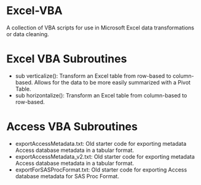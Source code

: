 # Excel-VBA
A collection of VBA scripts for use in Microsoft Excel data transformations or data cleaning.

# Excel VBA Subroutines
* sub verticalize(): Transform an Excel table from row-based to column-based.  Allows for the data to be more easily summarized with a Pivot Table.
* sub horizontalize(): Transform an Excel table from column-based to row-based.

# Access VBA Subroutines
* exportAccessMetadata.txt: Old starter code for exporting metadata Access database metadata in a tabular format.
* exportAccessMetadata_v2.txt: Old starter code for exporting metadata Access database metadata in a tabular format. 
* exportForSASProcFormat.txt: Old starter code for exporting Access database metadata for SAS Proc Format.
